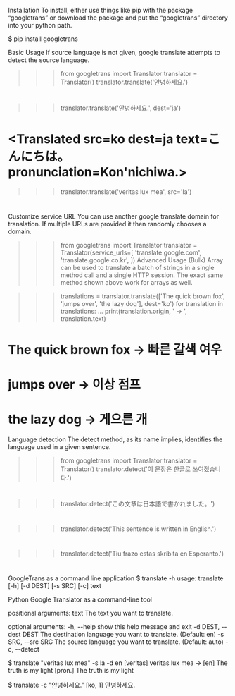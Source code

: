 Installation
To install, either use things like pip with the package “googletrans” or download the package and put the “googletrans” directory into your python path.

$ pip install googletrans

Basic Usage
If source language is not given, google translate attempts to detect the source language.

>>> from googletrans import Translator
>>> translator = Translator()
>>> translator.translate('안녕하세요.')
# <Translated src=ko dest=en text=Good evening. pronunciation=Good evening.>
>>> translator.translate('안녕하세요.', dest='ja')
# <Translated src=ko dest=ja text=こんにちは。 pronunciation=Kon'nichiwa.>
>>> translator.translate('veritas lux mea', src='la')
# <Translated src=la dest=en text=The truth is my light pronunciation=The truth is my light>
      
Customize service URL
You can use another google translate domain for translation. If multiple URLs are provided it then randomly chooses a domain.

>>> from googletrans import Translator
>>> translator = Translator(service_urls=[
      'translate.google.com',
      'translate.google.co.kr',
    ])
Advanced Usage (Bulk)
Array can be used to translate a batch of strings in a single method call and a single HTTP session. The exact same method shown above work for arrays as well.

>>> translations = translator.translate(['The quick brown fox', 'jumps over', 'the lazy dog'], dest='ko')
>>> for translation in translations:
...    print(translation.origin, ' -> ', translation.text)
# The quick brown fox  ->  빠른 갈색 여우
# jumps over  ->  이상 점프
# the lazy dog  ->  게으른 개
Language detection
The detect method, as its name implies, identifies the language used in a given sentence.

>>> from googletrans import Translator
>>> translator = Translator()
>>> translator.detect('이 문장은 한글로 쓰여졌습니다.')
# <Detected lang=ko confidence=0.27041003>
>>> translator.detect('この文章は日本語で書かれました。')
# <Detected lang=ja confidence=0.64889508>
>>> translator.detect('This sentence is written in English.')
# <Detected lang=en confidence=0.22348526>
>>> translator.detect('Tiu frazo estas skribita en Esperanto.')
# <Detected lang=eo confidence=0.10538048>
GoogleTrans as a command line application
$ translate -h
usage: translate [-h] [-d DEST] [-s SRC] [-c] text

Python Google Translator as a command-line tool

positional arguments:
  text                  The text you want to translate.

optional arguments:
  -h, --help            show this help message and exit
  -d DEST, --dest DEST  The destination language you want to translate.
                        (Default: en)
  -s SRC, --src SRC     The source language you want to translate. (Default:
                        auto)
  -c, --detect

$ translate "veritas lux mea" -s la -d en
[veritas] veritas lux mea
    ->
[en] The truth is my light
[pron.] The truth is my light

$ translate -c "안녕하세요."
[ko, 1] 안녕하세요.
